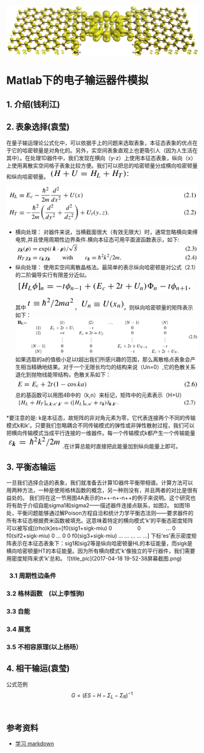 ![title_pic](2d_mol_junction.png)

# Matlab下的电子输运器件模拟

## 1. 介绍(钱利江)

## 2. 表象选择(袁莹)

在量子输运理论公式化中，可以依据手上的问题来选取表象，本征态表象的优点在于它的哈密顿量是对角化的。另外，实空间表象直观上也更吸引人（因为人生活在其中）。在处理1D器件中，我们发现在横向（y-z）上使用本征态表象，纵向（x）上使用离散实空间格子表象比较方便。我们可以把总的哈密顿量分成横向哈密顿量和纵向哈密顿量。     ![](NEGF2.0.png)
  
![](NEGF.2.12.png)
* 横向处理：
对器件来说，当横截面很大（有效无限大）时，通常忽略横向束缚电势,并且使用周期性边界条件.横向本征态可用平面波函数表示，如下:
![](NEGF2.34.png)
* 纵向处理：
使用实空间离散晶格法。最简单的表示纵向哈密顿是对公式（2.1）的二阶偏导实行有限差分近似。 ![](NEGF2.00.png)
其中![](NEGF2.t.png)，![](NEGF2.U.png)。则纵向哈密顿量的矩阵表示如下：
![](NEGF2.5.png)
如果选取的a的值极小足以t超出我们所感兴趣的范围，那么离散格点表象会产生相当精确地结果。对于一个无限长均匀的结构来说（Un=0）,它的色散关系退化到抛物线能带结构，色散关系如下：
![](NEGF2.6.png)     
总的基函数可以用图4B中的（k,n）来标记，矩阵中的元素表示（H+U）
![](NEGF2.7.png)

*要注意的是:
k是本征态，故矩阵的非对角元素为零，它代表连接两个不同的传输模式k和k'。只要我们忽略耦合不同传输模式的弹性或非弹性散射过程，我们可以把横向传输模式当成平行连接的一维器件。每一个传输模式k都产生一个传输能量![](NEGF2.e.png).在计算总能时直接把此能量加到纵向能量上即可。

## 3. 平衡态输运
一旦我们选择合适的表象，我们就准备去计算1D器件平衡带相谱。计算方法可以用两种方法，一种是使用格林函数的概念，另一种则没有，并且两者的对比是很有益处的。
我们将在这一节用图4A表示的n++-n+-n++的例子来说明。这个研究也将有助于介绍自能sigma1和sigma2——描述器件连接点联系，如图2。
如图1B处，平衡问题能够通过解Poison方程自洽和统计力学平衡态法则——要求器件的所有本征态根据费米函数被填充。这意味着特定的横向模式'k'的平衡态密度矩阵可以被写成[(rho)k]es=[f0(sig1+sigk-miu)  0                  0                  ...
                  0                   f0(sif2+sigk-miu)  0                  ...
                  0                   0                  f0(sig3+sigk-miu)  ...
                  ...                 ...                ...                ...]
 下标‘es’表示密度矩阵表示在本征态表象下：sig1和sig2等是纵向哈密顿量HL的本征能量，而sigk是横向哈密顿量HT的本征能量。因为所有横向模式'k'像独立的平行器件，我们需要用密度矩阵来求'k'总和。
![title_pic](2017-04-18 19-52-38屏幕截图.png)

 
###    3.1 周期性边条件
###    3.2 格林函数　(以上李惟驹)
###    3.3 自能　　
###    3.4 展宽
###    3.5 不相容原理(以上杨旸）

## 4. 相干输运(袁莹)


公式范例 
$$ G=(ES-H-\Sigma_L- \Sigma_R)^{-1} $$ 　　





## 参考资料

- [学习 markdown](https://guides.github.com/features/mastering-markdown/)
